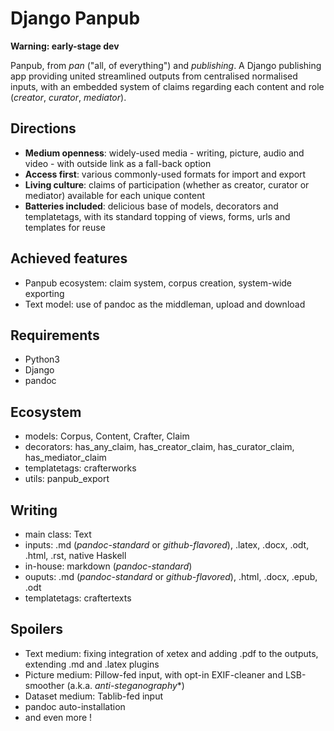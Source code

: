 # Django Panpub

**Warning: early-stage dev**

Panpub, from *pan* ("all, of everything") and *publishing*. A Django publishing app providing united streamlined outputs from centralised normalised inputs, with an embedded system of claims regarding each content and role (*creator*, *curator*, *mediator*).


## Directions

* **Medium openness**: widely-used media - writing, picture, audio and video - with outside link as a fall-back option
* **Access first**: various commonly-used formats for import and export
* **Living culture**: claims of participation (whether as creator, curator or mediator) available for each unique content
* **Batteries included**: delicious base of models, decorators and templatetags, with its standard topping of views, forms, urls and templates for reuse


## Achieved features
* Panpub ecosystem: claim system, corpus creation, system-wide exporting
* Text model: use of pandoc as the middleman, upload and download


## Requirements
* Python3
* Django
* pandoc

## Ecosystem

* models: Corpus, Content, Crafter, Claim
* decorators: has_any_claim, has_creator_claim, has_curator_claim, has_mediator_claim
* templatetags: crafterworks
* utils: panpub_export


## Writing

* main class: Text
* inputs: .md (*pandoc-standard* or *github-flavored*), .latex, .docx, .odt, .html, .rst, native Haskell
* in-house: markdown (*pandoc-standard*)
* ouputs: .md (*pandoc-standard* or *github-flavored*), .html, .docx, .epub, .odt
* templatetags: craftertexts


## Spoilers

* Text medium: fixing integration of xetex and adding .pdf to the outputs, extending .md and .latex plugins
* Picture medium: Pillow-fed input, with opt-in EXIF-cleaner and LSB-smoother (a.k.a. *anti-steganography**)
* Dataset medium: Tablib-fed input
* pandoc auto-installation
* and even more !

